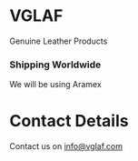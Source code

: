 # VGLAF
Genuine Leather Products

### Shipping Worldwide
We will be using Aramex

# Contact Details
Contact us on info@vglaf.com